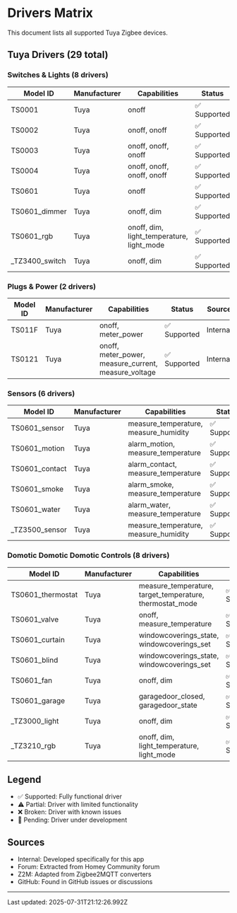# Drivers Matrix

This document lists all supported Tuya Zigbee devices.

## Tuya Drivers (29 total)

### Switches & Lights (8 drivers)
| Model ID | Manufacturer | Capabilities | Status | Source |
|----------|-------------|--------------|--------|--------|
| TS0001 | Tuya | onoff | ✅ Supported | Internal |
| TS0002 | Tuya | onoff, onoff | ✅ Supported | Internal |
| TS0003 | Tuya | onoff, onoff, onoff | ✅ Supported | Internal |
| TS0004 | Tuya | onoff, onoff, onoff, onoff | ✅ Supported | Internal |
| TS0601 | Tuya | onoff | ✅ Supported | Internal |
| TS0601_dimmer | Tuya | onoff, dim | ✅ Supported | Internal |
| TS0601_rgb | Tuya | onoff, dim, light_temperature, light_mode | ✅ Supported | Internal |
| _TZ3400_switch | Tuya | onoff, dim | ✅ Supported | Internal |

### Plugs & Power (2 drivers)
| Model ID | Manufacturer | Capabilities | Status | Source |
|----------|-------------|--------------|--------|--------|
| TS011F | Tuya | onoff, meter_power | ✅ Supported | Internal |
| TS0121 | Tuya | onoff, meter_power, measure_current, measure_voltage | ✅ Supported | Internal |

### Sensors (6 drivers)
| Model ID | Manufacturer | Capabilities | Status | Source |
|----------|-------------|--------------|--------|--------|
| TS0601_sensor | Tuya | measure_temperature, measure_humidity | ✅ Supported | Internal |
| TS0601_motion | Tuya | alarm_motion, measure_temperature | ✅ Supported | Internal |
| TS0601_contact | Tuya | alarm_contact, measure_temperature | ✅ Supported | Internal |
| TS0601_smoke | Tuya | alarm_smoke, measure_temperature | ✅ Supported | Internal |
| TS0601_water | Tuya | alarm_water, measure_temperature | ✅ Supported | Internal |
| _TZ3500_sensor | Tuya | measure_temperature, measure_humidity | ✅ Supported | Internal |

### Domotic Domotic Domotic Controls (8 drivers)
| Model ID | Manufacturer | Capabilities | Status | Source |
|----------|-------------|--------------|--------|--------|
| TS0601_thermostat | Tuya | measure_temperature, target_temperature, thermostat_mode | ✅ Supported | Internal |
| TS0601_valve | Tuya | onoff, measure_temperature | ✅ Supported | Internal |
| TS0601_curtain | Tuya | windowcoverings_state, windowcoverings_set | ✅ Supported | Internal |
| TS0601_blind | Tuya | windowcoverings_state, windowcoverings_set | ✅ Supported | Internal |
| TS0601_fan | Tuya | onoff, dim | ✅ Supported | Internal |
| TS0601_garage | Tuya | garagedoor_closed, garagedoor_state | ✅ Supported | Internal |
| _TZ3000_light | Tuya | onoff, dim | ✅ Supported | Internal |
| _TZ3210_rgb | Tuya | onoff, dim, light_temperature, light_mode | ✅ Supported | Internal |

## Legend

- ✅ Supported: Fully functional driver
- ⚠️ Partial: Driver with limited functionality
- ❌ Broken: Driver with known issues
- 🔄 Pending: Driver under development

## Sources

- Internal: Developed specifically for this app
- Forum: Extracted from Homey Community forum
- Z2M: Adapted from Zigbee2MQTT converters
- GitHub: Found in GitHub issues or discussions

---

Last updated: 2025-07-31T21:12:26.992Z